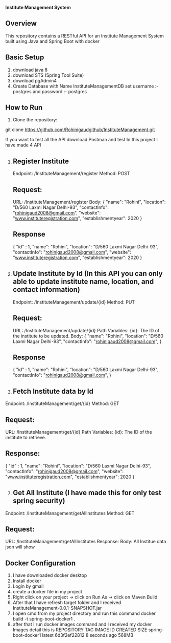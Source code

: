 **Institute Management System**
## Overview

This repository contains a RESTful API for an Institute Management System built using Java and Spring Boot with docker 
## Basic Setup
1. download java 8
2. download STS (Spring Tool Suite)
3. download pgAdmin4
4. Create Database with Name InstituteManagementDB set username :- postgres and password :- postgres
   
## How to Run

1. Clone the repository:
   
git clone https://github.com/Rohinigaudgithub/InstituteManagement.git

If you want to test all the API download Postman and test
In this project I have made 4 API 

1. ## Register Institute
    Endpoint: /InstituteManagement/register
    Method: POST
    ## Request:
    URL: /InstituteManagement/register
    Body:
     {
        "name": "Rohini",
        "location": "D/560 Laxmi Nagar Delhi-93",
        "contactInfo": "rohinigaud2008@gmail.com",
        "website": "www.instituteregistration.com",
        "establishmentyear": 2020
     }
     ## Response
     {
        "id" : 1,
        "name": "Rohini",
        "location": "D/560 Laxmi Nagar Delhi-93",
        "contactInfo": "rohinigaud2008@gmail.com",
        "website": "www.instituteregistration.com",
        "establishmentyear": 2020
     }
   
3. ## Update Institute by Id (In this API you can only able to update institute name, location, and contact information)
    Endpoint: /InstituteManagement/update/{id}
    Method: PUT
    ## Request:
    URL: /InstituteManagement/update/{id}
    Path Variables:
    {id}: The ID of the institute to be updated.
    Body:
     {
        "name": "Rohini",
        "location": "D/560 Laxmi Nagar Delhi-93",
        "contactInfo": "rohinigaud2008@gmail.com",
     }
     ## Response
     {
        "id" : 1,
        "name": "Rohini",
        "location": "D/560 Laxmi Nagar Delhi-93",
        "contactInfo": "rohinigaud2008@gmail.com",
     }
  
5. ## Fetch Institute data by Id
  Endpoint: /InstituteManagement/get/{id}
  Method: GET
  ## Request:
  URL: /InstituteManagement/get/{id}
  Path Variables:
  {id}: The ID of the institute to retrieve.
  ## Response:
  {
        "id" : 1,
        "name": "Rohini",
        "location": "D/560 Laxmi Nagar Delhi-93",
        "contactInfo": "rohinigaud2008@gmail.com",
        "website": "www.instituteregistration.com",
        "establishmentyear": 2020
     }
  
7. ## Get All Institute (I have made this for only test spring security)
  Endpoint: /InstituteManagement/getAllInstitutes
  Method: GET
  ## Request:
  URL: /InstituteManagement/getAllInstitutes
  Response:
  Body: All Institue data json will show 

## Docker Configuration 
1. I have downloaded docker desktop
2. Install docker
3. Login by gmail
4. create a docker file in my project
5. Right click on your project -> click on Run As -> click on Maven Build
6. After that I have refresh target folder and I received InstituteManagement-0.0.1-SNAPSHOT.jar
7. I open cmd from my project directory and run this command docker build -t spring-boot-docker1 .
8. after that I run docker images command and I received my docker Images detail this is
   REPOSITORY            TAG       IMAGE ID       CREATED         SIZE
   spring-boot-docker1   latest    6d3f2ef22812   8 seconds ago   568MB
